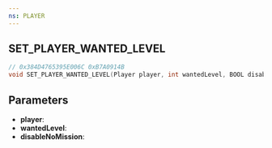 ```yaml
---
ns: PLAYER
---
```

## SET_PLAYER_WANTED_LEVEL

```c
// 0x384D4765395E006C 0xB7A0914B
void SET_PLAYER_WANTED_LEVEL(Player player, int wantedLevel, BOOL disableNoMission);
```

## Parameters
* **player**:
* **wantedLevel**:
* **disableNoMission**:
